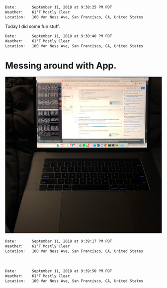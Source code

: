 	Date:		September 11, 2018 at 9:38:25 PM PDT
	Weather:	61°F Mostly Clear
	Location:	100 Van Ness Ave, San Francisco, CA, United States

Today I did some fun stuff\.

	Date:		September 11, 2018 at 9:38:48 PM PDT
	Weather:	61°F Mostly Clear
	Location:	100 Van Ness Ave, San Francisco, CA, United States

# Messing around with App\.

![](photos/3d9ea96a9e5510cbc1255024daa9ff0c.jpeg "")

	Date:		September 11, 2018 at 9:39:17 PM PDT
	Weather:	61°F Mostly Clear
	Location:	100 Van Ness Ave, San Francisco, CA, United States



	Date:		September 11, 2018 at 9:39:50 PM PDT
	Weather:	61°F Mostly Clear
	Location:	100 Van Ness Ave, San Francisco, CA, United States


